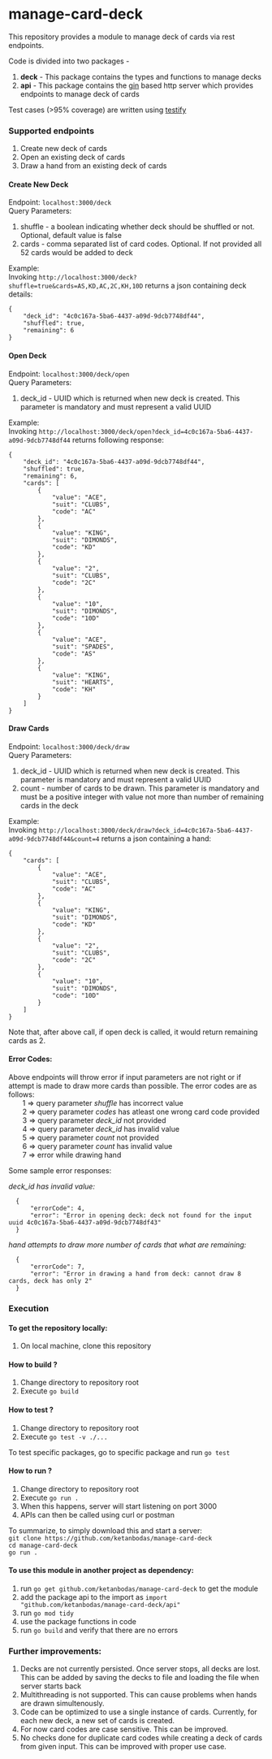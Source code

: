 # manage-card-deck

This repository provides a module to manage deck of cards via rest endpoints.   
  
Code is divided into two packages -  
1. **deck** - This package contains the types and functions to manage decks
2. **api**  - This package contains the [gin](https://github.com/gin-gonic/gin) based http server which provides endpoints to manage deck of cards 

Test cases (>95% coverage) are written using [testify](https://github.com/stretchr/testify)

  
### Supported endpoints  
1. Create new deck of cards
2. Open an existing deck of cards
3. Draw a hand from an existing deck of cards

#### Create New Deck
Endpoint: `localhost:3000/deck`  
Query Parameters: 
1. shuffle - a boolean indicating whether deck should be shuffled or not. Optional, default value is false
2. cards - comma separated list of card codes. Optional. If not provided all 52 cards would be added to deck

Example:  
Invoking `http://localhost:3000/deck?shuffle=true&cards=AS,KD,AC,2C,KH,10D` returns a json containing deck details:

    {
        "deck_id": "4c0c167a-5ba6-4437-a09d-9dcb7748df44",
        "shuffled": true,
        "remaining": 6
    }


#### Open Deck
Endpoint: `localhost:3000/deck/open`  
Query Parameters: 
1. deck_id - UUID which is returned when new deck is created.  This parameter is mandatory and must represent a valid UUID  

Example:  
Invoking `http://localhost:3000/deck/open?deck_id=4c0c167a-5ba6-4437-a09d-9dcb7748df44` returns following response:

    {
        "deck_id": "4c0c167a-5ba6-4437-a09d-9dcb7748df44",
        "shuffled": true,
        "remaining": 6,
        "cards": [
            {
                "value": "ACE",
                "suit": "CLUBS",
                "code": "AC"
            },
            {
                "value": "KING",
                "suit": "DIMONDS",
                "code": "KD"
            },
            {
                "value": "2",
                "suit": "CLUBS",
                "code": "2C"
            },
            {
                "value": "10",
                "suit": "DIMONDS",
                "code": "10D"
            },
            {
                "value": "ACE",
                "suit": "SPADES",
                "code": "AS"
            },
            {
                "value": "KING",
                "suit": "HEARTS",
                "code": "KH"
            }
        ]
    }

#### Draw Cards
Endpoint: `localhost:3000/deck/draw`  
Query Parameters: 
1. deck_id - UUID which is returned when new deck is created. This parameter is mandatory and must represent a valid UUID  
2. count - number of cards to be drawn. This parameter is mandatory and must be a positive integer with value not more than number of remaining cards in the deck  

Example:  
Invoking `http://localhost:3000/deck/draw?deck_id=4c0c167a-5ba6-4437-a09d-9dcb7748df44&count=4` returns a json containing a hand:

    {
        "cards": [
            {
                "value": "ACE",
                "suit": "CLUBS",
                "code": "AC"
            },
            {
                "value": "KING",
                "suit": "DIMONDS",
                "code": "KD"
            },
            {
                "value": "2",
                "suit": "CLUBS",
                "code": "2C"
            },
            {
                "value": "10",
                "suit": "DIMONDS",
                "code": "10D"
            }
        ]
    }
    
Note that, after above call, if open deck is called, it would return remaining cards as 2.  

#### Error Codes:
Above endpoints will throw error if input parameters are not right or if attempt is made to draw more cards than possible. The error codes are as follows:  
&nbsp;&nbsp;&nbsp;&nbsp;&nbsp;&nbsp; 1 => query parameter *shuffle* has incorrect value   
&nbsp;&nbsp;&nbsp;&nbsp;&nbsp;&nbsp; 2 => query parameter *codes* has atleast one wrong card code provided  
&nbsp;&nbsp;&nbsp;&nbsp;&nbsp;&nbsp; 3 => query parameter *deck_id* not provided  
&nbsp;&nbsp;&nbsp;&nbsp;&nbsp;&nbsp; 4 => query parameter *deck_id* has invalid value  
&nbsp;&nbsp;&nbsp;&nbsp;&nbsp;&nbsp; 5 => query parameter *count* not provided  
&nbsp;&nbsp;&nbsp;&nbsp;&nbsp;&nbsp; 6 => query parameter *count* has invalid value  
&nbsp;&nbsp;&nbsp;&nbsp;&nbsp;&nbsp; 7 => error while drawing hand    

Some sample error responses:  
  
*deck_id has invalid value:*  
 
      {
          "errorCode": 4,
          "error": "Error in opening deck: deck not found for the input uuid 4c0c167a-5ba6-4437-a09d-9dcb7748df43"
      }

*hand attempts to draw more number of cards that what are remaining:*    

      {
          "errorCode": 7,
          "error": "Error in drawing a hand from deck: cannot draw 8 cards, deck has only 2"
      }


### Execution

#### To get the repository locally:
1. On local machine, clone this repository

#### How to build ?
1. Change directory to repository root
2. Execute `go build`

#### How to test ?
1. Change directory to repository root
2. Execute `go test -v ./...`

To test specific packages, go to specific package and run `go test`  

#### How to run ?
1. Change directory to repository root
2. Execute `go run .`
3. When this happens, server will start listening on port 3000
4. APIs can then be called using curl or postman
  
    
To summarize, to simply download this and start a server:  
`git clone https://github.com/ketanbodas/manage-card-deck`  
`cd manage-card-deck`  
`go run .`  


#### To use this module in another project as dependency:
1. run `go get github.com/ketanbodas/manage-card-deck` to get the module
2. add the package api to the import as `import "github.com/ketanbodas/manage-card-deck/api"`
3. run `go mod tidy`
4. use the package functions in code
5. run `go build` and verify that there are no errors


### Further improvements:
1. Decks are not currently persisted. Once server stops, all decks are lost. This can be added by saving the decks to file and loading the file when server starts back
2. Multithreading is not supported. This can cause problems when hands are drawn simultenously. 
3. Code can be optimized to use a single instance of cards. Currently, for each new deck, a new set of cards is created.
4. For now card codes are case sensitive. This can be improved.
5. No checks done for duplicate card codes while creating a deck of cards from given input. This can be improved with proper use case.
